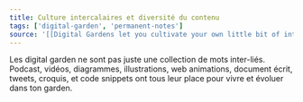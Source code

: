 ```yaml
---
title: Culture intercalaires et diversité du contenu
tags: ['digital-garden', 'permanent-notes']
source: '[[Digital Gardens let you cultivate your own little bit of internet]]'
---
```


Les digital garden ne sont pas juste une collection de mots inter-liés.
Podcast, vidéos, diagrammes, illustrations, web animations, document écrit, tweets, croquis, et code snippets ont tous leur place pour vivre et évoluer dans ton garden.